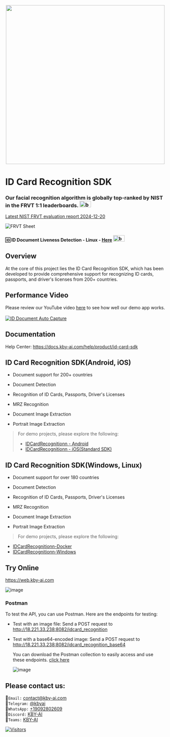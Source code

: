 <p align="center">
  <a href="https://play.google.com/store/apps/dev?id=7086930298279250852" target="_blank">
    <img alt="" src="https://github-production-user-asset-6210df.s3.amazonaws.com/125717930/246971879-8ce757c3-90dc-438d-807f-3f3d29ddc064.png" width=500/>
  </a>  
</p>

# ID Card Recognition SDK

### Our facial recognition algorithm is globally top-ranked by NIST in the FRVT 1:1 leaderboards. <span><img src="https://github.com/kby-ai/.github/assets/125717930/bcf351c5-8b7a-496e-a8f9-c236eb8ad59e" alt="badge" width="36" height="20"></span>  
[Latest NIST FRVT evaluation report 2024-12-20](https://pages.nist.gov/frvt/html/frvt11.html)  

![FRVT Sheet](https://github.com/user-attachments/assets/16b4cee2-3a91-453f-94e0-9e81262393d7)

#### 🆔 ID Document Liveness Detection - Linux - [Here](https://web.kby-ai.com)  <span><img src="https://github.com/kby-ai/.github/assets/125717930/bcf351c5-8b7a-496e-a8f9-c236eb8ad59e" alt="badge" width="36" height="20"></span>

## Overview
At the core of this project lies the ID Card Recognition SDK, which has been developed to provide comprehensive support for recognizing ID cards, passports, and driver's licenses from 200+ countries.

## Performance Video

Please review our YouTube video [here](https://www.youtube.com/watch?v=ibvTpUas3Ns) to see how well our demo app works.</br></br>
[![ID Document Auto Capture](https://img.youtube.com/vi/ibvTpUas3Ns/0.jpg)](https://www.youtube.com/watch?v=ibvTpUas3Ns)

## Documentation
Help Center: https://docs.kby-ai.com/help/product/id-card-sdk

## ID Card Recognition SDK(Android, iOS)

- Document support for 200+ countries

- Document Detection

- Recognition of ID Cards, Passports, Driver's Licenses

- MRZ Recognition

- Document Image Extraction

- Portrait Image Extraction

> For demo projects, please explore the following:
> - [IDCardRecognitionn - Android](https://github.com/kby-ai/IDCardRecognition-Android)
> - [IDCardRecognitionn - iOS(Standard SDK)](https://github.com/kby-ai/IDCardRecognition-iOS)

## ID Card Recognition SDK(Windows, Linux)

- Document support for over 180 countries

- Document Detection

- Recognition of ID Cards, Passports, Driver's Licenses

- MRZ Recognition

- Document Image Extraction

- Portrait Image Extraction
  
> For demo projects, please explore the following:
- [IDCardRecognitionn-Docker](https://github.com/kby-ai/IDCardRecognition-Docker)
- [IDCardRecognitionn-Windows](https://github.com/kby-ai/FaceLivenessDetection-Windows)

## Try Online
https://web.kby-ai.com

  ![image](https://github.com/kby-ai/IDCardRecognition-Docker/assets/125717930/ff395174-d3e9-4198-bfc8-6024a8c31734)

  
### Postman
  To test the API, you can use Postman. Here are the endpoints for testing:
  - Test with an image file: Send a POST request to http://18.221.33.238:8082/idcard_recognition
  - Test with a base64-encoded image: Send a POST request to http://18.221.33.238:8082/idcard_recognition_base64

    You can download the Postman collection to easily access and use these endpoints. [click here](https://github.com/kby-ai/IDCardRecognition-Docker/tree/main/postman/kby-ai-idcard.postman_collection.json)
    
    ![image](https://github.com/kby-ai/IDCardRecognition-Docker/assets/125717930/0ec93826-76d7-47a7-9065-6bd353bc79b3)

## Please contact us:</br>
🧙`Email:` contact@kby-ai.com</br>
🧙`Telegram:` [@kbyai](https://t.me/kbyai)</br>
🧙`WhatsApp:` [+19092802609](https://wa.me/+19092802609)</br>
🧙`Discord:` [KBY-AI](https://discord.gg/CgHtWQ3k9T)</br>
🧙`Teams:` [KBY-AI](https://teams.live.com/l/invite/FAAYGB1-IlXkuQM3AQ)</br>

[![Visitors](https://api.visitorbadge.io/api/combined?path=https%3A%2F%2Fgithub.com%2Fkby-ai%2FIDCard-Recognition-SDK&countColor=%23263759)](https://visitorbadge.io/status?path=https%3A%2F%2Fgithub.com%2Fkby-ai%2FIDCard-Recognition-SDK)
